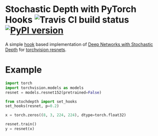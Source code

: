 # Stochastic Depth with PyTorch Hooks ![Travis CI build status](https://travis-ci.com/tasptz/pytorch-stochastic-depth.svg?branch=master) [![PyPI version](https://badge.fury.io/py/stochdepth.svg)](https://badge.fury.io/py/stochdepth)
A simple [hook](https://pytorch.org/docs/stable/generated/torch.nn.modules.module.register_module_forward_hook.html) based implementation of [Deep Networks with Stochastic Depth](https://arxiv.org/abs/1603.09382) for [torchvision resnets](https://pytorch.org/vision/stable/_modules/torchvision/models/resnet.html).
# Example
```python
import torch
import torchvision.models as models
resnet = models.resnet152(pretrained=False)

from stochdepth import set_hooks
set_hooks(resnet, p=0.2)

x = torch.zeros((8, 3, 224, 224), dtype=torch.float32)

resnet.train()
y = resnet(x)
```

